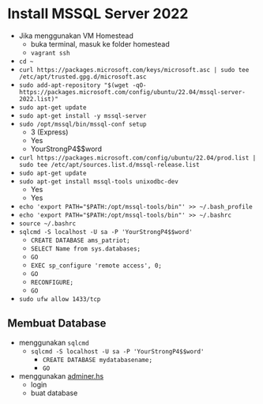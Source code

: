 # Install MSSQL Server 2022

- Jika menggunakan VM Homestead
  - buka terminal, masuk ke folder homestead
  - `vagrant ssh`
- `cd ~`
- `curl https://packages.microsoft.com/keys/microsoft.asc | sudo tee /etc/apt/trusted.gpg.d/microsoft.asc`
- `sudo add-apt-repository "$(wget -qO- https://packages.microsoft.com/config/ubuntu/22.04/mssql-server-2022.list)"`
- `sudo apt-get update`
- `sudo apt-get install -y mssql-server`
- `sudo /opt/mssql/bin/mssql-conf setup`
  - 3 (Express)
  - Yes
  - YourStrongP4$$word
- `curl https://packages.microsoft.com/config/ubuntu/22.04/prod.list | sudo tee /etc/apt/sources.list.d/mssql-release.list`
- `sudo apt-get update`
- `sudo apt-get install mssql-tools unixodbc-dev`
  - Yes
  - Yes
- `echo 'export PATH="$PATH:/opt/mssql-tools/bin"' >> ~/.bash_profile`
- `echo 'export PATH="$PATH:/opt/mssql-tools/bin"' >> ~/.bashrc`
- `source ~/.bashrc`
- `sqlcmd -S localhost -U sa -P 'YourStrongP4$$word'`
  - `CREATE DATABASE ams_patriot;`
  - `SELECT Name from sys.databases;`
  - `GO`
  - `EXEC sp_configure 'remote access', 0;`
  - `GO`
  - `RECONFIGURE;`
  - `GO`
- `sudo ufw allow 1433/tcp`

## Membuat Database

- menggunakan `sqlcmd`
  - `sqlcmd -S localhost -U sa -P 'YourStrongP4$$word'`
    - `CREATE DATABASE mydatabasename;`
    - `GO`
- menggunakan [adminer.hs](http://adminer.hs)
  - login
  - buat database
